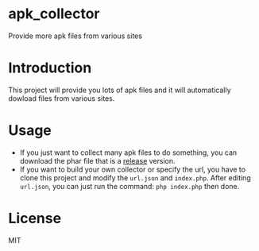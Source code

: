 # apk_collector

Provide more apk files from various sites

# Introduction
This project will provide you lots of apk files and it will automatically dowload files from various sites.

# Usage
  + If you just want to collect many apk files to do something, you can download the phar file that is a [release]() version.
  + If you want to build your own collector or specify the url, you have to clone this project and modify the ```url.json``` and ```index.php```. After editing ```url.json```, you can just run the command: ```php index.php``` then done.

# License
  MIT

